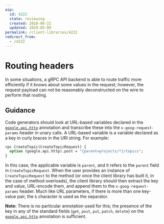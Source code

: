 ```yaml
---
aip:
  id: 4222
  state: reviewing
  created: 2018-06-22
  updated: 2019-05-09
permalink: /client-libraries/4222
redirect_from:
  - /4222
---
```


# Routing headers

In some situations, a gRPC API backend is able to route traffic more
efficiently if it knows about some values in the request; however, the request
payload can not be reasonably deconstructed on the wire to perform that
routing.

## Guidance

Code generators should look at URL-based variables declared in the
[`google.api.http`][http] annotation and transcribe these into the
`x-goog-request-params` header in unary calls. A URL-based variable is a
variable declared as a key in curly braces in the URI string. For example:

```proto
rpc CreateTopic(CreateTopicRequest) {
  option (google.api.http).post = "{parent=projects/*}/topics";
}
```

In this case, the applicable variable is `parent`, and it refers to the
`parent` field in `CreateTopicRequest`. When the user provides an instance of
`CreateTopicRequest` to the method (or once the client library has built it, in
the case of method overloads), the client library should then extract the key
and value, URL-encode them, and append them to the `x-goog-request-params`
header. Much like URL parameters, if there is more than one key-value pair, the
`&` character is used as the separator.

**Note:** There is no particular annotation used for this; the presence of the
key in any of the standard fields (`get`, `post`, `put`, `patch`, `delete`) on
the [`google.api.http`][http] annotation is sufficient.

<!-- prettier-ignore -->
[http]: https://github.com/googleapis/api-common-protos/blob/master/google/api/http.proto

